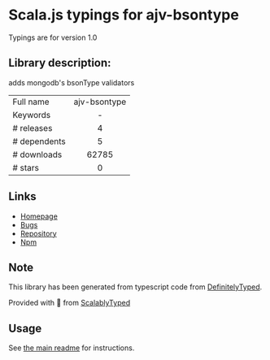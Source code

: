 
# Scala.js typings for ajv-bsontype

Typings are for version 1.0

## Library description:
adds mongodb's bsonType validators

|                    |                 |
| ------------------ | :-------------: |
| Full name          | ajv-bsontype |
| Keywords           | - |
| # releases         | 4 |
| # dependents       | 5 |
| # downloads        | 62785 |
| # stars            | 0 |

## Links
- [Homepage](https://github.com/BoLaMN/ajv-bsontype#readme)
- [Bugs](https://github.com/BoLaMN/ajv-bsontype/issues)
- [Repository](https://github.com/BoLaMN/ajv-bsontype)
- [Npm](https://www.npmjs.com/package/ajv-bsontype)
    


## Note
This library has been generated from typescript code from [DefinitelyTyped](https://definitelytyped.org).

Provided with :purple_heart: from [ScalablyTyped](https://github.com/oyvindberg/ScalablyTyped)

## Usage
See [the main readme](../../readme.md) for instructions.


